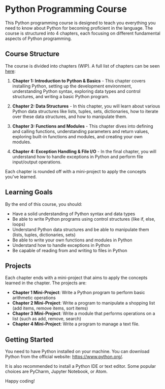 # Python Programming Course

This Python programming course is designed to teach you everything you need to know about Python for becoming proficient in the language. The course is structured into 4 chapters, each focusing on different fundamental aspects of Python programming.

## Course Structure

The course is divided into chapters (WIP). A full list of chapters can be seen [here](lessons/index.md):

1. **Chapter 1: Introduction to Python & Basics** - This chapter covers installing Python, setting up the development environment, understanding Python syntax, exploring data types and control structures, and writing a basic Python program.

2. **Chapter 2: Data Structures** - In this chapter, you will learn about various Python data structures like lists, tuples, sets, dictionaries, how to iterate over these data structures, and how to manipulate them.

3. **Chapter 3: Functions and Modules** - This chapter dives into defining and calling functions, understanding parameters and return values, exploring built-in functions and modules, and creating your own modules.

4. **Chapter 4: Exception Handling & File I/O** - In the final chapter, you will understand how to handle exceptions in Python and perform file input/output operations.

Each chapter is rounded off with a mini-project to apply the concepts you've learned.

## Learning Goals

By the end of this course, you should:

- Have a solid understanding of Python syntax and data types
- Be able to write Python programs using control structures (like if, else, loops)
- Understand Python data structures and be able to manipulate them (lists, tuples, dictionaries, sets)
- Be able to write your own functions and modules in Python
- Understand how to handle exceptions in Python
- Be capable of reading from and writing to files in Python

## Projects

Each chapter ends with a mini-project that aims to apply the concepts learned in the chapter. The projects are:

- **Chapter 1 Mini-Project**: Write a Python program to perform basic arithmetic operations
- **Chapter 2 Mini-Project**: Write a program to manipulate a shopping list (add items, remove items, sort items)
- **Chapter 3 Mini-Project**: Write a module that performs operations on a list (such as add, remove, search)
- **Chapter 4 Mini-Project**: Write a program to manage a text file.

## Getting Started

You need to have Python installed on your machine. You can download Python from the official website: https://www.python.org/. 

It is also recommended to install a Python IDE or text editor. Some popular choices are PyCharm, Jupyter Notebook, or Atom.

Happy coding!
